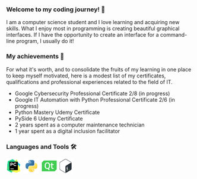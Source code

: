### Welcome to my coding journey! 👋

I am a computer science student and I love learning and acquiring new skills.
What I enjoy most in programming is creating beautiful graphical interfaces.
If I have the opportunity to create an interface for a command-line program, I usually do it!

### My achievements 💎

For what it's worth, and to consolidate the fruits of my learning in one place to keep myself motivated,
here is a modest list of my certificates, qualifications and professional experiences related to the field of IT.

- Google Cybersecurity Professional Certificate 2/8 (in progress)
- Google IT Automation with Python Professional Certificate 2/6 (in progress)
- Python Mastery Udemy Certificate
- PySide 6 Udemy Certificate
- 2 years spent as a computer maintenance technician
- 1 year spent as a digital inclusion facilitator

### Languages and Tools 🛠️

<div>
  <img src="https://github.com/devicons/devicon/blob/master/icons/pycharm/pycharm-original.svg" title="PyCharm" alt="PyCharm" width="40" height="40"/>&nbsp;
  <img src="https://github.com/devicons/devicon/blob/master/icons/python/python-original.svg" title="Python" alt="Python" width="40" height="40"/>&nbsp;
  <img src="https://github.com/devicons/devicon/blob/master/icons/qt/qt-original.svg" title="Qt" **alt="Qt" width="40" height="40"/>
  <img src="https://github.com/devicons/devicon/blob/master/icons/bash/bash-original.svg" title="Bash" **alt="Bash" width="40" height="40"/>
</div>
